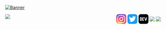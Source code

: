 [![Banner](https://github.com/lendradxx/lendradxx/blob/master/assets/banner-top.png)](https://github.com/lendradxx)

<p align="left">
<a href="https://github.com/lendradxx"><img align="left" src="https://profile-counter.glitch.me/lendradxx/count.svg" /></a>
</p>
<p align="right">
<a href="https://instagram.com/lendradxx"><img align="center" src="https://github.com/tandpfun/skill-icons/raw/main/icons/Instagram.svg" width="32px"></a>
<a href="https://twitter.com/lendradxx"><img align="center" src="https://github.com/tandpfun/skill-icons/raw/main/icons/Twitter.svg" width="32px"></a>
<a href="https://dev.to/lendradxx"><img align="center"src="https://github.com/tandpfun/skill-icons/raw/main/icons/DevTo-Dark.svg" width="32px" /></a>
<a href="https://youtube.com/@lendradxx"><img align="center"src="https://www.svgrepo.com/show/349577/youtube.svg" width="32px" /></a>
<a href="mailto:me@lendra.eu.org"><img align="center" src="https://www.svgrepo.com/show/349354/email.svg" width="32px" /></a>
</p>

<!-- 
<a href="https://gitlab.com/lendradxx"><img align="center"src="https://github.com/tandpfun/skill-icons/raw/main/icons/GitLab-Dark.svg" width="32px" /></a> -->

<!-- ---

<h3 align="center">Follow me on</h3>
<p align="center">
  
</p>

--- -->

<!-- <p align="center">
<img src="https://github-profile-trophy.vercel.app/?username=lendradxx&theme=discord&no-frame=true&margin-w=10&margin-h=10" align="center" />
</p>

--- -->

<!-- <p align="center">
  <a href="https://github.com/lendradxx">
    <img src="https://skillicons.dev/icons?i=flutter,tauri,gtk,qt,git,vscode,docker,androidstudio,idea,figma,linux,react,electron,tailwind,nodejs,html,css,js,ts,sass,rust,go,nim,py,v,cpp,c,cs,angular,svelte,lua,md,github,vala,vite,vue,zig,scala,ruby,kotlin,java,gitlab,scala,swift,perl,ocaml,bash,deno,dotnet,godot,ember,laravel,php,rocket,vercel,mysql,mongodb,redis,cloudflare,dart" />
  </a>
</p> -->

<!-- <p>
<img src="https://github.com/lendradxx/lendradxx/blob/assets/snake.svg?raw" align="center" />
</p> -->
